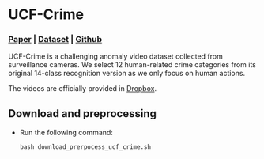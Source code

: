 # UCF-Crime

### [Paper](https://openaccess.thecvf.com/content_cvpr_2018/papers/Sultani_Real-World_Anomaly_Detection_CVPR_2018_paper.pdf) | [Dataset](https://www.crcv.ucf.edu/projects/real-world/) | [Github](https://github.com/WaqasSultani/AnomalyDetectionCVPR2018)

UCF-Crime is a challenging anomaly video dataset collected from surveillance cameras. We select 12 human-related crime categories from its original 14-class recognition version as we only focus on human actions.

The videos are officially provided in [Dropbox](https://www.dropbox.com/sh/75v5ehq4cdg5g5g/AABvnJSwZI7zXb8_myBA0CLHa?dl=0).

    
## Download and preprocessing

- Run the following command: 
    ```
    bash download_prerpocess_ucf_crime.sh
    ```


